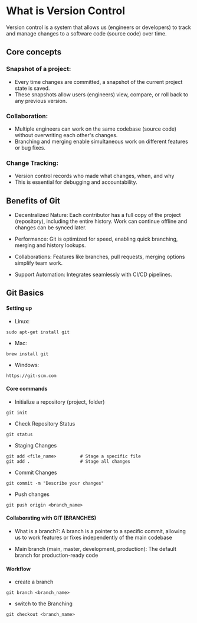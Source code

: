 <!-- VERSION CONTROL -->

# What is Version Control

Version control is a system that allows us (engineers or developers) to track and manage changes to a software code (source code) over time.

## Core concepts

### Snapshot of a project:

- Every time changes are committed, a snapshot of the current project state is saved.
- These snapshots allow users (engineers) view, compare, or roll back to any previous version.

### Collaboration:

- Multiple engineers can work on the same codebase (source code) without overwriting each other's changes.
- Branching and merging enable simultaneous work on different features or bug fixes.

### Change Tracking:

- Version control records who made what changes, when, and why
- This is essential for debugging and accountability.

## Benefits of Git

- Decentralized Nature: Each contributor has a full copy of the project (repository), including the entire history. Work can continue offline and changes can be synced later.

- Performance: Git is optimized for speed, enabling quick branching, merging and history lookups.

- Collaborations: Features like branches, pull requests, merging options simplify team work.

- Support Automation: Integrates seamlessly with CI/CD pipelines.

## Git Basics

#### Setting up

- Linux:

```
sudo apt-get install git
```

- Mac:

```
brew install git
```

- Windows:

```
https://git-scm.com
```

#### Core commands

- Initialize a repository (project, folder)

```
git init
```

- Check Repository Status

```
git status
```

- Staging Changes

```
git add <file_name>         # Stage a specific file
git add .                   # Stage all changes
```

- Commit Changes

```
git commit -m "Describe your changes"
```

- Push changes

```
git push origin <branch_name>
```

#### Collaborating with GIT (BRANCHES)

- What is a branch?: A branch is a pointer to a specific commit, allowing us to work features or fixes independently of the main codebase

- Main branch (main, master, development, production): The default branch for production-ready code

#### Workflow

- create a branch

```
git branch <branch_name>
```

- switch to the Branching

```
git checkout <branch_name>
```
